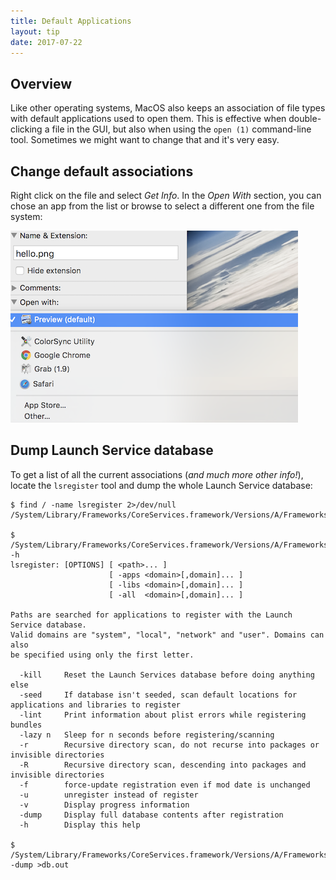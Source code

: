 ```yaml
---
title: Default Applications
layout: tip
date: 2017-07-22
---
```


## Overview

Like other operating systems, MacOS also keeps an association of file types with default applications used to open them. This is effective when double-clicking a file in the GUI, but also when using the ```open (1)``` command-line tool. Sometimes we might want to change that and it's very easy.

## Change default associations

Right click on the file and select _Get Info_. In the _Open With_ section, you can chose an app from the list or browse to select a different one from the file system:

<img src="/assets/images/tips/open-with.png" alt="open-with" class="figure-body">

## Dump Launch Service database 

To get a list of all the current associations (_and much more other info!_), locate the ```lsregister``` tool and dump the whole Launch Service database:

```
$ find / -name lsregister 2>/dev/null
/System/Library/Frameworks/CoreServices.framework/Versions/A/Frameworks/LaunchServices.framework/Versions/A/Support/lsregister

$ /System/Library/Frameworks/CoreServices.framework/Versions/A/Frameworks/LaunchServices.framework/Versions/A/Support/lsregister -h
lsregister: [OPTIONS] [ <path>... ]
                      [ -apps <domain>[,domain]... ]
                      [ -libs <domain>[,domain]... ]
                      [ -all  <domain>[,domain]... ]

Paths are searched for applications to register with the Launch Service database.
Valid domains are "system", "local", "network" and "user". Domains can also
be specified using only the first letter.

  -kill     Reset the Launch Services database before doing anything else
  -seed     If database isn't seeded, scan default locations for applications and libraries to register
  -lint     Print information about plist errors while registering bundles
  -lazy n   Sleep for n seconds before registering/scanning
  -r        Recursive directory scan, do not recurse into packages or invisible directories
  -R        Recursive directory scan, descending into packages and invisible directories
  -f        force-update registration even if mod date is unchanged
  -u        unregister instead of register
  -v        Display progress information
  -dump     Display full database contents after registration
  -h        Display this help

$ /System/Library/Frameworks/CoreServices.framework/Versions/A/Frameworks/LaunchServices.framework/Versions/A/Support/lsregister -dump >db.out
```
